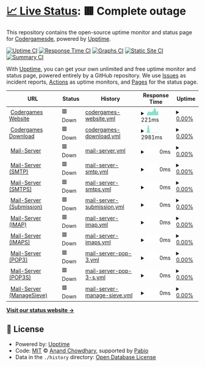 # [📈 Live Status](https://status.codergames.de): <!--live status--> **🟥 Complete outage**

This repository contains the open-source uptime monitor and status page for [Codergamesde](https://status.codergames.de), powered by [Upptime](https://github.com/upptime/upptime).

[![Uptime CI](https://github.com/Codergamesde/status.codergames.de/workflows/Uptime%20CI/badge.svg)](https://github.com/Codergamesde/status.codergames.de/actions?query=workflow%3A%22Uptime+CI%22)
[![Response Time CI](https://github.com/Codergamesde/status.codergames.de/workflows/Response%20Time%20CI/badge.svg)](https://github.com/Codergamesde/status.codergames.de/actions?query=workflow%3A%22Response+Time+CI%22)
[![Graphs CI](https://github.com/Codergamesde/status.codergames.de/workflows/Graphs%20CI/badge.svg)](https://github.com/Codergamesde/status.codergames.de/actions?query=workflow%3A%22Graphs+CI%22)
[![Static Site CI](https://github.com/Codergamesde/status.codergames.de/workflows/Static%20Site%20CI/badge.svg)](https://github.com/Codergamesde/status.codergames.de/actions?query=workflow%3A%22Static+Site+CI%22)
[![Summary CI](https://github.com/Codergamesde/status.codergames.de/workflows/Summary%20CI/badge.svg)](https://github.com/Codergamesde/status.codergames.de/actions?query=workflow%3A%22Summary+CI%22)

With [Upptime](https://upptime.js.org), you can get your own unlimited and free uptime monitor and status page, powered entirely by a GitHub repository. We use [Issues](https://github.com/Codergamesde/status.codergames.de/issues) as incident reports, [Actions](https://github.com/Codergamesde/status.codergames.de/actions) as uptime monitors, and [Pages](https://status.codergames.de) for the status page.

<!--start: status pages-->
<!-- This summary is generated by Upptime (https://github.com/upptime/upptime) -->
<!-- Do not edit this manually, your changes will be overwritten -->
<!-- prettier-ignore -->
| URL | Status | History | Response Time | Uptime |
| --- | ------ | ------- | ------------- | ------ |
| <img alt="" src="https://icons.duckduckgo.com/ip3/codergames.de.ico" height="13"> [Codergames Website](https://codergames.de) | 🟥 Down | [codergames-website.yml](https://github.com/Codergamesde/status.codergames.de/commits/HEAD/history/codergames-website.yml) | <details><summary><img alt="Response time graph" src="./graphs/codergames-website/response-time-week.png" height="20"> 221ms</summary><br><a href="https://status.codergames.de/history/codergames-website"><img alt="Response time 330" src="https://img.shields.io/endpoint?url=https%3A%2F%2Fraw.githubusercontent.com%2FCodergamesde%2Fstatus.codergames.de%2FHEAD%2Fapi%2Fcodergames-website%2Fresponse-time.json"></a><br><a href="https://status.codergames.de/history/codergames-website"><img alt="24-hour response time 231" src="https://img.shields.io/endpoint?url=https%3A%2F%2Fraw.githubusercontent.com%2FCodergamesde%2Fstatus.codergames.de%2FHEAD%2Fapi%2Fcodergames-website%2Fresponse-time-day.json"></a><br><a href="https://status.codergames.de/history/codergames-website"><img alt="7-day response time 221" src="https://img.shields.io/endpoint?url=https%3A%2F%2Fraw.githubusercontent.com%2FCodergamesde%2Fstatus.codergames.de%2FHEAD%2Fapi%2Fcodergames-website%2Fresponse-time-week.json"></a><br><a href="https://status.codergames.de/history/codergames-website"><img alt="30-day response time 180" src="https://img.shields.io/endpoint?url=https%3A%2F%2Fraw.githubusercontent.com%2FCodergamesde%2Fstatus.codergames.de%2FHEAD%2Fapi%2Fcodergames-website%2Fresponse-time-month.json"></a><br><a href="https://status.codergames.de/history/codergames-website"><img alt="1-year response time 330" src="https://img.shields.io/endpoint?url=https%3A%2F%2Fraw.githubusercontent.com%2FCodergamesde%2Fstatus.codergames.de%2FHEAD%2Fapi%2Fcodergames-website%2Fresponse-time-year.json"></a></details> | <details><summary><a href="https://status.codergames.de/history/codergames-website">0.00%</a></summary><a href="https://status.codergames.de/history/codergames-website"><img alt="All-time uptime 32.56%" src="https://img.shields.io/endpoint?url=https%3A%2F%2Fraw.githubusercontent.com%2FCodergamesde%2Fstatus.codergames.de%2FHEAD%2Fapi%2Fcodergames-website%2Fuptime.json"></a><br><a href="https://status.codergames.de/history/codergames-website"><img alt="24-hour uptime 0.00%" src="https://img.shields.io/endpoint?url=https%3A%2F%2Fraw.githubusercontent.com%2FCodergamesde%2Fstatus.codergames.de%2FHEAD%2Fapi%2Fcodergames-website%2Fuptime-day.json"></a><br><a href="https://status.codergames.de/history/codergames-website"><img alt="7-day uptime 0.00%" src="https://img.shields.io/endpoint?url=https%3A%2F%2Fraw.githubusercontent.com%2FCodergamesde%2Fstatus.codergames.de%2FHEAD%2Fapi%2Fcodergames-website%2Fuptime-week.json"></a><br><a href="https://status.codergames.de/history/codergames-website"><img alt="30-day uptime 0.00%" src="https://img.shields.io/endpoint?url=https%3A%2F%2Fraw.githubusercontent.com%2FCodergamesde%2Fstatus.codergames.de%2FHEAD%2Fapi%2Fcodergames-website%2Fuptime-month.json"></a><br><a href="https://status.codergames.de/history/codergames-website"><img alt="1-year uptime 32.56%" src="https://img.shields.io/endpoint?url=https%3A%2F%2Fraw.githubusercontent.com%2FCodergamesde%2Fstatus.codergames.de%2FHEAD%2Fapi%2Fcodergames-website%2Fuptime-year.json"></a></details>
| <img alt="" src="https://icons.duckduckgo.com/ip3/download.codergames.de.ico" height="13"> [Codergames Download](https://download.codergames.de) | 🟥 Down | [codergames-download.yml](https://github.com/Codergamesde/status.codergames.de/commits/HEAD/history/codergames-download.yml) | <details><summary><img alt="Response time graph" src="./graphs/codergames-download/response-time-week.png" height="20"> 2981ms</summary><br><a href="https://status.codergames.de/history/codergames-download"><img alt="Response time 443" src="https://img.shields.io/endpoint?url=https%3A%2F%2Fraw.githubusercontent.com%2FCodergamesde%2Fstatus.codergames.de%2FHEAD%2Fapi%2Fcodergames-download%2Fresponse-time.json"></a><br><a href="https://status.codergames.de/history/codergames-download"><img alt="24-hour response time 279" src="https://img.shields.io/endpoint?url=https%3A%2F%2Fraw.githubusercontent.com%2FCodergamesde%2Fstatus.codergames.de%2FHEAD%2Fapi%2Fcodergames-download%2Fresponse-time-day.json"></a><br><a href="https://status.codergames.de/history/codergames-download"><img alt="7-day response time 2981" src="https://img.shields.io/endpoint?url=https%3A%2F%2Fraw.githubusercontent.com%2FCodergamesde%2Fstatus.codergames.de%2FHEAD%2Fapi%2Fcodergames-download%2Fresponse-time-week.json"></a><br><a href="https://status.codergames.de/history/codergames-download"><img alt="30-day response time 800" src="https://img.shields.io/endpoint?url=https%3A%2F%2Fraw.githubusercontent.com%2FCodergamesde%2Fstatus.codergames.de%2FHEAD%2Fapi%2Fcodergames-download%2Fresponse-time-month.json"></a><br><a href="https://status.codergames.de/history/codergames-download"><img alt="1-year response time 443" src="https://img.shields.io/endpoint?url=https%3A%2F%2Fraw.githubusercontent.com%2FCodergamesde%2Fstatus.codergames.de%2FHEAD%2Fapi%2Fcodergames-download%2Fresponse-time-year.json"></a></details> | <details><summary><a href="https://status.codergames.de/history/codergames-download">0.00%</a></summary><a href="https://status.codergames.de/history/codergames-download"><img alt="All-time uptime 32.56%" src="https://img.shields.io/endpoint?url=https%3A%2F%2Fraw.githubusercontent.com%2FCodergamesde%2Fstatus.codergames.de%2FHEAD%2Fapi%2Fcodergames-download%2Fuptime.json"></a><br><a href="https://status.codergames.de/history/codergames-download"><img alt="24-hour uptime 0.00%" src="https://img.shields.io/endpoint?url=https%3A%2F%2Fraw.githubusercontent.com%2FCodergamesde%2Fstatus.codergames.de%2FHEAD%2Fapi%2Fcodergames-download%2Fuptime-day.json"></a><br><a href="https://status.codergames.de/history/codergames-download"><img alt="7-day uptime 0.00%" src="https://img.shields.io/endpoint?url=https%3A%2F%2Fraw.githubusercontent.com%2FCodergamesde%2Fstatus.codergames.de%2FHEAD%2Fapi%2Fcodergames-download%2Fuptime-week.json"></a><br><a href="https://status.codergames.de/history/codergames-download"><img alt="30-day uptime 0.00%" src="https://img.shields.io/endpoint?url=https%3A%2F%2Fraw.githubusercontent.com%2FCodergamesde%2Fstatus.codergames.de%2FHEAD%2Fapi%2Fcodergames-download%2Fuptime-month.json"></a><br><a href="https://status.codergames.de/history/codergames-download"><img alt="1-year uptime 32.56%" src="https://img.shields.io/endpoint?url=https%3A%2F%2Fraw.githubusercontent.com%2FCodergamesde%2Fstatus.codergames.de%2FHEAD%2Fapi%2Fcodergames-download%2Fuptime-year.json"></a></details>
| <img alt="" src="https://icons.duckduckgo.com/ip3/mail.codergames.de.ico" height="13"> [Mail-Server](https://mail.codergames.de/) | 🟥 Down | [mail-server.yml](https://github.com/Codergamesde/status.codergames.de/commits/HEAD/history/mail-server.yml) | <details><summary><img alt="Response time graph" src="./graphs/mail-server/response-time-week.png" height="20"> 0ms</summary><br><a href="https://status.codergames.de/history/mail-server"><img alt="Response time 638" src="https://img.shields.io/endpoint?url=https%3A%2F%2Fraw.githubusercontent.com%2FCodergamesde%2Fstatus.codergames.de%2FHEAD%2Fapi%2Fmail-server%2Fresponse-time.json"></a><br><a href="https://status.codergames.de/history/mail-server"><img alt="24-hour response time 0" src="https://img.shields.io/endpoint?url=https%3A%2F%2Fraw.githubusercontent.com%2FCodergamesde%2Fstatus.codergames.de%2FHEAD%2Fapi%2Fmail-server%2Fresponse-time-day.json"></a><br><a href="https://status.codergames.de/history/mail-server"><img alt="7-day response time 0" src="https://img.shields.io/endpoint?url=https%3A%2F%2Fraw.githubusercontent.com%2FCodergamesde%2Fstatus.codergames.de%2FHEAD%2Fapi%2Fmail-server%2Fresponse-time-week.json"></a><br><a href="https://status.codergames.de/history/mail-server"><img alt="30-day response time 658" src="https://img.shields.io/endpoint?url=https%3A%2F%2Fraw.githubusercontent.com%2FCodergamesde%2Fstatus.codergames.de%2FHEAD%2Fapi%2Fmail-server%2Fresponse-time-month.json"></a><br><a href="https://status.codergames.de/history/mail-server"><img alt="1-year response time 638" src="https://img.shields.io/endpoint?url=https%3A%2F%2Fraw.githubusercontent.com%2FCodergamesde%2Fstatus.codergames.de%2FHEAD%2Fapi%2Fmail-server%2Fresponse-time-year.json"></a></details> | <details><summary><a href="https://status.codergames.de/history/mail-server">0.00%</a></summary><a href="https://status.codergames.de/history/mail-server"><img alt="All-time uptime 86.67%" src="https://img.shields.io/endpoint?url=https%3A%2F%2Fraw.githubusercontent.com%2FCodergamesde%2Fstatus.codergames.de%2FHEAD%2Fapi%2Fmail-server%2Fuptime.json"></a><br><a href="https://status.codergames.de/history/mail-server"><img alt="24-hour uptime 0.00%" src="https://img.shields.io/endpoint?url=https%3A%2F%2Fraw.githubusercontent.com%2FCodergamesde%2Fstatus.codergames.de%2FHEAD%2Fapi%2Fmail-server%2Fuptime-day.json"></a><br><a href="https://status.codergames.de/history/mail-server"><img alt="7-day uptime 0.00%" src="https://img.shields.io/endpoint?url=https%3A%2F%2Fraw.githubusercontent.com%2FCodergamesde%2Fstatus.codergames.de%2FHEAD%2Fapi%2Fmail-server%2Fuptime-week.json"></a><br><a href="https://status.codergames.de/history/mail-server"><img alt="30-day uptime 32.86%" src="https://img.shields.io/endpoint?url=https%3A%2F%2Fraw.githubusercontent.com%2FCodergamesde%2Fstatus.codergames.de%2FHEAD%2Fapi%2Fmail-server%2Fuptime-month.json"></a><br><a href="https://status.codergames.de/history/mail-server"><img alt="1-year uptime 86.67%" src="https://img.shields.io/endpoint?url=https%3A%2F%2Fraw.githubusercontent.com%2FCodergamesde%2Fstatus.codergames.de%2FHEAD%2Fapi%2Fmail-server%2Fuptime-year.json"></a></details>
| <img alt="" src="https://icons.duckduckgo.com/ip3/null.ico" height="13"> [Mail-Server (SMTP)](mail.codergames.de) | 🟥 Down | [mail-server-smtp.yml](https://github.com/Codergamesde/status.codergames.de/commits/HEAD/history/mail-server-smtp.yml) | <details><summary><img alt="Response time graph" src="./graphs/mail-server-smtp/response-time-week.png" height="20"> 0ms</summary><br><a href="https://status.codergames.de/history/mail-server-smtp"><img alt="Response time 114" src="https://img.shields.io/endpoint?url=https%3A%2F%2Fraw.githubusercontent.com%2FCodergamesde%2Fstatus.codergames.de%2FHEAD%2Fapi%2Fmail-server-smtp%2Fresponse-time.json"></a><br><a href="https://status.codergames.de/history/mail-server-smtp"><img alt="24-hour response time 0" src="https://img.shields.io/endpoint?url=https%3A%2F%2Fraw.githubusercontent.com%2FCodergamesde%2Fstatus.codergames.de%2FHEAD%2Fapi%2Fmail-server-smtp%2Fresponse-time-day.json"></a><br><a href="https://status.codergames.de/history/mail-server-smtp"><img alt="7-day response time 0" src="https://img.shields.io/endpoint?url=https%3A%2F%2Fraw.githubusercontent.com%2FCodergamesde%2Fstatus.codergames.de%2FHEAD%2Fapi%2Fmail-server-smtp%2Fresponse-time-week.json"></a><br><a href="https://status.codergames.de/history/mail-server-smtp"><img alt="30-day response time 104" src="https://img.shields.io/endpoint?url=https%3A%2F%2Fraw.githubusercontent.com%2FCodergamesde%2Fstatus.codergames.de%2FHEAD%2Fapi%2Fmail-server-smtp%2Fresponse-time-month.json"></a><br><a href="https://status.codergames.de/history/mail-server-smtp"><img alt="1-year response time 114" src="https://img.shields.io/endpoint?url=https%3A%2F%2Fraw.githubusercontent.com%2FCodergamesde%2Fstatus.codergames.de%2FHEAD%2Fapi%2Fmail-server-smtp%2Fresponse-time-year.json"></a></details> | <details><summary><a href="https://status.codergames.de/history/mail-server-smtp">0.00%</a></summary><a href="https://status.codergames.de/history/mail-server-smtp"><img alt="All-time uptime 91.05%" src="https://img.shields.io/endpoint?url=https%3A%2F%2Fraw.githubusercontent.com%2FCodergamesde%2Fstatus.codergames.de%2FHEAD%2Fapi%2Fmail-server-smtp%2Fuptime.json"></a><br><a href="https://status.codergames.de/history/mail-server-smtp"><img alt="24-hour uptime 0.00%" src="https://img.shields.io/endpoint?url=https%3A%2F%2Fraw.githubusercontent.com%2FCodergamesde%2Fstatus.codergames.de%2FHEAD%2Fapi%2Fmail-server-smtp%2Fuptime-day.json"></a><br><a href="https://status.codergames.de/history/mail-server-smtp"><img alt="7-day uptime 0.00%" src="https://img.shields.io/endpoint?url=https%3A%2F%2Fraw.githubusercontent.com%2FCodergamesde%2Fstatus.codergames.de%2FHEAD%2Fapi%2Fmail-server-smtp%2Fuptime-week.json"></a><br><a href="https://status.codergames.de/history/mail-server-smtp"><img alt="30-day uptime 32.86%" src="https://img.shields.io/endpoint?url=https%3A%2F%2Fraw.githubusercontent.com%2FCodergamesde%2Fstatus.codergames.de%2FHEAD%2Fapi%2Fmail-server-smtp%2Fuptime-month.json"></a><br><a href="https://status.codergames.de/history/mail-server-smtp"><img alt="1-year uptime 91.05%" src="https://img.shields.io/endpoint?url=https%3A%2F%2Fraw.githubusercontent.com%2FCodergamesde%2Fstatus.codergames.de%2FHEAD%2Fapi%2Fmail-server-smtp%2Fuptime-year.json"></a></details>
| <img alt="" src="https://icons.duckduckgo.com/ip3/null.ico" height="13"> [Mail-Server (SMTPS)](mail.codergames.de) | 🟥 Down | [mail-server-smtps.yml](https://github.com/Codergamesde/status.codergames.de/commits/HEAD/history/mail-server-smtps.yml) | <details><summary><img alt="Response time graph" src="./graphs/mail-server-smtps/response-time-week.png" height="20"> 0ms</summary><br><a href="https://status.codergames.de/history/mail-server-smtps"><img alt="Response time 114" src="https://img.shields.io/endpoint?url=https%3A%2F%2Fraw.githubusercontent.com%2FCodergamesde%2Fstatus.codergames.de%2FHEAD%2Fapi%2Fmail-server-smtps%2Fresponse-time.json"></a><br><a href="https://status.codergames.de/history/mail-server-smtps"><img alt="24-hour response time 0" src="https://img.shields.io/endpoint?url=https%3A%2F%2Fraw.githubusercontent.com%2FCodergamesde%2Fstatus.codergames.de%2FHEAD%2Fapi%2Fmail-server-smtps%2Fresponse-time-day.json"></a><br><a href="https://status.codergames.de/history/mail-server-smtps"><img alt="7-day response time 0" src="https://img.shields.io/endpoint?url=https%3A%2F%2Fraw.githubusercontent.com%2FCodergamesde%2Fstatus.codergames.de%2FHEAD%2Fapi%2Fmail-server-smtps%2Fresponse-time-week.json"></a><br><a href="https://status.codergames.de/history/mail-server-smtps"><img alt="30-day response time 104" src="https://img.shields.io/endpoint?url=https%3A%2F%2Fraw.githubusercontent.com%2FCodergamesde%2Fstatus.codergames.de%2FHEAD%2Fapi%2Fmail-server-smtps%2Fresponse-time-month.json"></a><br><a href="https://status.codergames.de/history/mail-server-smtps"><img alt="1-year response time 114" src="https://img.shields.io/endpoint?url=https%3A%2F%2Fraw.githubusercontent.com%2FCodergamesde%2Fstatus.codergames.de%2FHEAD%2Fapi%2Fmail-server-smtps%2Fresponse-time-year.json"></a></details> | <details><summary><a href="https://status.codergames.de/history/mail-server-smtps">0.00%</a></summary><a href="https://status.codergames.de/history/mail-server-smtps"><img alt="All-time uptime 91.05%" src="https://img.shields.io/endpoint?url=https%3A%2F%2Fraw.githubusercontent.com%2FCodergamesde%2Fstatus.codergames.de%2FHEAD%2Fapi%2Fmail-server-smtps%2Fuptime.json"></a><br><a href="https://status.codergames.de/history/mail-server-smtps"><img alt="24-hour uptime 0.00%" src="https://img.shields.io/endpoint?url=https%3A%2F%2Fraw.githubusercontent.com%2FCodergamesde%2Fstatus.codergames.de%2FHEAD%2Fapi%2Fmail-server-smtps%2Fuptime-day.json"></a><br><a href="https://status.codergames.de/history/mail-server-smtps"><img alt="7-day uptime 0.00%" src="https://img.shields.io/endpoint?url=https%3A%2F%2Fraw.githubusercontent.com%2FCodergamesde%2Fstatus.codergames.de%2FHEAD%2Fapi%2Fmail-server-smtps%2Fuptime-week.json"></a><br><a href="https://status.codergames.de/history/mail-server-smtps"><img alt="30-day uptime 32.87%" src="https://img.shields.io/endpoint?url=https%3A%2F%2Fraw.githubusercontent.com%2FCodergamesde%2Fstatus.codergames.de%2FHEAD%2Fapi%2Fmail-server-smtps%2Fuptime-month.json"></a><br><a href="https://status.codergames.de/history/mail-server-smtps"><img alt="1-year uptime 91.05%" src="https://img.shields.io/endpoint?url=https%3A%2F%2Fraw.githubusercontent.com%2FCodergamesde%2Fstatus.codergames.de%2FHEAD%2Fapi%2Fmail-server-smtps%2Fuptime-year.json"></a></details>
| <img alt="" src="https://icons.duckduckgo.com/ip3/null.ico" height="13"> [Mail-Server (Submission)](mail.codergames.de) | 🟥 Down | [mail-server-submission.yml](https://github.com/Codergamesde/status.codergames.de/commits/HEAD/history/mail-server-submission.yml) | <details><summary><img alt="Response time graph" src="./graphs/mail-server-submission/response-time-week.png" height="20"> 0ms</summary><br><a href="https://status.codergames.de/history/mail-server-submission"><img alt="Response time 114" src="https://img.shields.io/endpoint?url=https%3A%2F%2Fraw.githubusercontent.com%2FCodergamesde%2Fstatus.codergames.de%2FHEAD%2Fapi%2Fmail-server-submission%2Fresponse-time.json"></a><br><a href="https://status.codergames.de/history/mail-server-submission"><img alt="24-hour response time 0" src="https://img.shields.io/endpoint?url=https%3A%2F%2Fraw.githubusercontent.com%2FCodergamesde%2Fstatus.codergames.de%2FHEAD%2Fapi%2Fmail-server-submission%2Fresponse-time-day.json"></a><br><a href="https://status.codergames.de/history/mail-server-submission"><img alt="7-day response time 0" src="https://img.shields.io/endpoint?url=https%3A%2F%2Fraw.githubusercontent.com%2FCodergamesde%2Fstatus.codergames.de%2FHEAD%2Fapi%2Fmail-server-submission%2Fresponse-time-week.json"></a><br><a href="https://status.codergames.de/history/mail-server-submission"><img alt="30-day response time 105" src="https://img.shields.io/endpoint?url=https%3A%2F%2Fraw.githubusercontent.com%2FCodergamesde%2Fstatus.codergames.de%2FHEAD%2Fapi%2Fmail-server-submission%2Fresponse-time-month.json"></a><br><a href="https://status.codergames.de/history/mail-server-submission"><img alt="1-year response time 114" src="https://img.shields.io/endpoint?url=https%3A%2F%2Fraw.githubusercontent.com%2FCodergamesde%2Fstatus.codergames.de%2FHEAD%2Fapi%2Fmail-server-submission%2Fresponse-time-year.json"></a></details> | <details><summary><a href="https://status.codergames.de/history/mail-server-submission">0.00%</a></summary><a href="https://status.codergames.de/history/mail-server-submission"><img alt="All-time uptime 91.05%" src="https://img.shields.io/endpoint?url=https%3A%2F%2Fraw.githubusercontent.com%2FCodergamesde%2Fstatus.codergames.de%2FHEAD%2Fapi%2Fmail-server-submission%2Fuptime.json"></a><br><a href="https://status.codergames.de/history/mail-server-submission"><img alt="24-hour uptime 0.00%" src="https://img.shields.io/endpoint?url=https%3A%2F%2Fraw.githubusercontent.com%2FCodergamesde%2Fstatus.codergames.de%2FHEAD%2Fapi%2Fmail-server-submission%2Fuptime-day.json"></a><br><a href="https://status.codergames.de/history/mail-server-submission"><img alt="7-day uptime 0.00%" src="https://img.shields.io/endpoint?url=https%3A%2F%2Fraw.githubusercontent.com%2FCodergamesde%2Fstatus.codergames.de%2FHEAD%2Fapi%2Fmail-server-submission%2Fuptime-week.json"></a><br><a href="https://status.codergames.de/history/mail-server-submission"><img alt="30-day uptime 32.88%" src="https://img.shields.io/endpoint?url=https%3A%2F%2Fraw.githubusercontent.com%2FCodergamesde%2Fstatus.codergames.de%2FHEAD%2Fapi%2Fmail-server-submission%2Fuptime-month.json"></a><br><a href="https://status.codergames.de/history/mail-server-submission"><img alt="1-year uptime 91.05%" src="https://img.shields.io/endpoint?url=https%3A%2F%2Fraw.githubusercontent.com%2FCodergamesde%2Fstatus.codergames.de%2FHEAD%2Fapi%2Fmail-server-submission%2Fuptime-year.json"></a></details>
| <img alt="" src="https://icons.duckduckgo.com/ip3/null.ico" height="13"> [Mail-Server (IMAP)](mail.codergames.de) | 🟥 Down | [mail-server-imap.yml](https://github.com/Codergamesde/status.codergames.de/commits/HEAD/history/mail-server-imap.yml) | <details><summary><img alt="Response time graph" src="./graphs/mail-server-imap/response-time-week.png" height="20"> 0ms</summary><br><a href="https://status.codergames.de/history/mail-server-imap"><img alt="Response time 114" src="https://img.shields.io/endpoint?url=https%3A%2F%2Fraw.githubusercontent.com%2FCodergamesde%2Fstatus.codergames.de%2FHEAD%2Fapi%2Fmail-server-imap%2Fresponse-time.json"></a><br><a href="https://status.codergames.de/history/mail-server-imap"><img alt="24-hour response time 0" src="https://img.shields.io/endpoint?url=https%3A%2F%2Fraw.githubusercontent.com%2FCodergamesde%2Fstatus.codergames.de%2FHEAD%2Fapi%2Fmail-server-imap%2Fresponse-time-day.json"></a><br><a href="https://status.codergames.de/history/mail-server-imap"><img alt="7-day response time 0" src="https://img.shields.io/endpoint?url=https%3A%2F%2Fraw.githubusercontent.com%2FCodergamesde%2Fstatus.codergames.de%2FHEAD%2Fapi%2Fmail-server-imap%2Fresponse-time-week.json"></a><br><a href="https://status.codergames.de/history/mail-server-imap"><img alt="30-day response time 104" src="https://img.shields.io/endpoint?url=https%3A%2F%2Fraw.githubusercontent.com%2FCodergamesde%2Fstatus.codergames.de%2FHEAD%2Fapi%2Fmail-server-imap%2Fresponse-time-month.json"></a><br><a href="https://status.codergames.de/history/mail-server-imap"><img alt="1-year response time 114" src="https://img.shields.io/endpoint?url=https%3A%2F%2Fraw.githubusercontent.com%2FCodergamesde%2Fstatus.codergames.de%2FHEAD%2Fapi%2Fmail-server-imap%2Fresponse-time-year.json"></a></details> | <details><summary><a href="https://status.codergames.de/history/mail-server-imap">0.00%</a></summary><a href="https://status.codergames.de/history/mail-server-imap"><img alt="All-time uptime 91.05%" src="https://img.shields.io/endpoint?url=https%3A%2F%2Fraw.githubusercontent.com%2FCodergamesde%2Fstatus.codergames.de%2FHEAD%2Fapi%2Fmail-server-imap%2Fuptime.json"></a><br><a href="https://status.codergames.de/history/mail-server-imap"><img alt="24-hour uptime 0.00%" src="https://img.shields.io/endpoint?url=https%3A%2F%2Fraw.githubusercontent.com%2FCodergamesde%2Fstatus.codergames.de%2FHEAD%2Fapi%2Fmail-server-imap%2Fuptime-day.json"></a><br><a href="https://status.codergames.de/history/mail-server-imap"><img alt="7-day uptime 0.00%" src="https://img.shields.io/endpoint?url=https%3A%2F%2Fraw.githubusercontent.com%2FCodergamesde%2Fstatus.codergames.de%2FHEAD%2Fapi%2Fmail-server-imap%2Fuptime-week.json"></a><br><a href="https://status.codergames.de/history/mail-server-imap"><img alt="30-day uptime 32.88%" src="https://img.shields.io/endpoint?url=https%3A%2F%2Fraw.githubusercontent.com%2FCodergamesde%2Fstatus.codergames.de%2FHEAD%2Fapi%2Fmail-server-imap%2Fuptime-month.json"></a><br><a href="https://status.codergames.de/history/mail-server-imap"><img alt="1-year uptime 91.05%" src="https://img.shields.io/endpoint?url=https%3A%2F%2Fraw.githubusercontent.com%2FCodergamesde%2Fstatus.codergames.de%2FHEAD%2Fapi%2Fmail-server-imap%2Fuptime-year.json"></a></details>
| <img alt="" src="https://icons.duckduckgo.com/ip3/null.ico" height="13"> [Mail-Server (IMAPS)](mail.codergames.de) | 🟥 Down | [mail-server-imaps.yml](https://github.com/Codergamesde/status.codergames.de/commits/HEAD/history/mail-server-imaps.yml) | <details><summary><img alt="Response time graph" src="./graphs/mail-server-imaps/response-time-week.png" height="20"> 0ms</summary><br><a href="https://status.codergames.de/history/mail-server-imaps"><img alt="Response time 114" src="https://img.shields.io/endpoint?url=https%3A%2F%2Fraw.githubusercontent.com%2FCodergamesde%2Fstatus.codergames.de%2FHEAD%2Fapi%2Fmail-server-imaps%2Fresponse-time.json"></a><br><a href="https://status.codergames.de/history/mail-server-imaps"><img alt="24-hour response time 0" src="https://img.shields.io/endpoint?url=https%3A%2F%2Fraw.githubusercontent.com%2FCodergamesde%2Fstatus.codergames.de%2FHEAD%2Fapi%2Fmail-server-imaps%2Fresponse-time-day.json"></a><br><a href="https://status.codergames.de/history/mail-server-imaps"><img alt="7-day response time 0" src="https://img.shields.io/endpoint?url=https%3A%2F%2Fraw.githubusercontent.com%2FCodergamesde%2Fstatus.codergames.de%2FHEAD%2Fapi%2Fmail-server-imaps%2Fresponse-time-week.json"></a><br><a href="https://status.codergames.de/history/mail-server-imaps"><img alt="30-day response time 104" src="https://img.shields.io/endpoint?url=https%3A%2F%2Fraw.githubusercontent.com%2FCodergamesde%2Fstatus.codergames.de%2FHEAD%2Fapi%2Fmail-server-imaps%2Fresponse-time-month.json"></a><br><a href="https://status.codergames.de/history/mail-server-imaps"><img alt="1-year response time 114" src="https://img.shields.io/endpoint?url=https%3A%2F%2Fraw.githubusercontent.com%2FCodergamesde%2Fstatus.codergames.de%2FHEAD%2Fapi%2Fmail-server-imaps%2Fresponse-time-year.json"></a></details> | <details><summary><a href="https://status.codergames.de/history/mail-server-imaps">0.00%</a></summary><a href="https://status.codergames.de/history/mail-server-imaps"><img alt="All-time uptime 91.06%" src="https://img.shields.io/endpoint?url=https%3A%2F%2Fraw.githubusercontent.com%2FCodergamesde%2Fstatus.codergames.de%2FHEAD%2Fapi%2Fmail-server-imaps%2Fuptime.json"></a><br><a href="https://status.codergames.de/history/mail-server-imaps"><img alt="24-hour uptime 0.00%" src="https://img.shields.io/endpoint?url=https%3A%2F%2Fraw.githubusercontent.com%2FCodergamesde%2Fstatus.codergames.de%2FHEAD%2Fapi%2Fmail-server-imaps%2Fuptime-day.json"></a><br><a href="https://status.codergames.de/history/mail-server-imaps"><img alt="7-day uptime 0.00%" src="https://img.shields.io/endpoint?url=https%3A%2F%2Fraw.githubusercontent.com%2FCodergamesde%2Fstatus.codergames.de%2FHEAD%2Fapi%2Fmail-server-imaps%2Fuptime-week.json"></a><br><a href="https://status.codergames.de/history/mail-server-imaps"><img alt="30-day uptime 32.89%" src="https://img.shields.io/endpoint?url=https%3A%2F%2Fraw.githubusercontent.com%2FCodergamesde%2Fstatus.codergames.de%2FHEAD%2Fapi%2Fmail-server-imaps%2Fuptime-month.json"></a><br><a href="https://status.codergames.de/history/mail-server-imaps"><img alt="1-year uptime 91.06%" src="https://img.shields.io/endpoint?url=https%3A%2F%2Fraw.githubusercontent.com%2FCodergamesde%2Fstatus.codergames.de%2FHEAD%2Fapi%2Fmail-server-imaps%2Fuptime-year.json"></a></details>
| <img alt="" src="https://icons.duckduckgo.com/ip3/null.ico" height="13"> [Mail-Server (POP3)](mail.codergames.de) | 🟥 Down | [mail-server-pop-3.yml](https://github.com/Codergamesde/status.codergames.de/commits/HEAD/history/mail-server-pop-3.yml) | <details><summary><img alt="Response time graph" src="./graphs/mail-server-pop-3/response-time-week.png" height="20"> 0ms</summary><br><a href="https://status.codergames.de/history/mail-server-pop-3"><img alt="Response time 113" src="https://img.shields.io/endpoint?url=https%3A%2F%2Fraw.githubusercontent.com%2FCodergamesde%2Fstatus.codergames.de%2FHEAD%2Fapi%2Fmail-server-pop-3%2Fresponse-time.json"></a><br><a href="https://status.codergames.de/history/mail-server-pop-3"><img alt="24-hour response time 0" src="https://img.shields.io/endpoint?url=https%3A%2F%2Fraw.githubusercontent.com%2FCodergamesde%2Fstatus.codergames.de%2FHEAD%2Fapi%2Fmail-server-pop-3%2Fresponse-time-day.json"></a><br><a href="https://status.codergames.de/history/mail-server-pop-3"><img alt="7-day response time 0" src="https://img.shields.io/endpoint?url=https%3A%2F%2Fraw.githubusercontent.com%2FCodergamesde%2Fstatus.codergames.de%2FHEAD%2Fapi%2Fmail-server-pop-3%2Fresponse-time-week.json"></a><br><a href="https://status.codergames.de/history/mail-server-pop-3"><img alt="30-day response time 105" src="https://img.shields.io/endpoint?url=https%3A%2F%2Fraw.githubusercontent.com%2FCodergamesde%2Fstatus.codergames.de%2FHEAD%2Fapi%2Fmail-server-pop-3%2Fresponse-time-month.json"></a><br><a href="https://status.codergames.de/history/mail-server-pop-3"><img alt="1-year response time 113" src="https://img.shields.io/endpoint?url=https%3A%2F%2Fraw.githubusercontent.com%2FCodergamesde%2Fstatus.codergames.de%2FHEAD%2Fapi%2Fmail-server-pop-3%2Fresponse-time-year.json"></a></details> | <details><summary><a href="https://status.codergames.de/history/mail-server-pop-3">0.00%</a></summary><a href="https://status.codergames.de/history/mail-server-pop-3"><img alt="All-time uptime 91.06%" src="https://img.shields.io/endpoint?url=https%3A%2F%2Fraw.githubusercontent.com%2FCodergamesde%2Fstatus.codergames.de%2FHEAD%2Fapi%2Fmail-server-pop-3%2Fuptime.json"></a><br><a href="https://status.codergames.de/history/mail-server-pop-3"><img alt="24-hour uptime 0.00%" src="https://img.shields.io/endpoint?url=https%3A%2F%2Fraw.githubusercontent.com%2FCodergamesde%2Fstatus.codergames.de%2FHEAD%2Fapi%2Fmail-server-pop-3%2Fuptime-day.json"></a><br><a href="https://status.codergames.de/history/mail-server-pop-3"><img alt="7-day uptime 0.00%" src="https://img.shields.io/endpoint?url=https%3A%2F%2Fraw.githubusercontent.com%2FCodergamesde%2Fstatus.codergames.de%2FHEAD%2Fapi%2Fmail-server-pop-3%2Fuptime-week.json"></a><br><a href="https://status.codergames.de/history/mail-server-pop-3"><img alt="30-day uptime 32.89%" src="https://img.shields.io/endpoint?url=https%3A%2F%2Fraw.githubusercontent.com%2FCodergamesde%2Fstatus.codergames.de%2FHEAD%2Fapi%2Fmail-server-pop-3%2Fuptime-month.json"></a><br><a href="https://status.codergames.de/history/mail-server-pop-3"><img alt="1-year uptime 91.06%" src="https://img.shields.io/endpoint?url=https%3A%2F%2Fraw.githubusercontent.com%2FCodergamesde%2Fstatus.codergames.de%2FHEAD%2Fapi%2Fmail-server-pop-3%2Fuptime-year.json"></a></details>
| <img alt="" src="https://icons.duckduckgo.com/ip3/null.ico" height="13"> [Mail-Server (POP3S)](mail.codergames.de) | 🟥 Down | [mail-server-pop-3-s.yml](https://github.com/Codergamesde/status.codergames.de/commits/HEAD/history/mail-server-pop-3-s.yml) | <details><summary><img alt="Response time graph" src="./graphs/mail-server-pop-3-s/response-time-week.png" height="20"> 0ms</summary><br><a href="https://status.codergames.de/history/mail-server-pop-3-s"><img alt="Response time 113" src="https://img.shields.io/endpoint?url=https%3A%2F%2Fraw.githubusercontent.com%2FCodergamesde%2Fstatus.codergames.de%2FHEAD%2Fapi%2Fmail-server-pop-3-s%2Fresponse-time.json"></a><br><a href="https://status.codergames.de/history/mail-server-pop-3-s"><img alt="24-hour response time 0" src="https://img.shields.io/endpoint?url=https%3A%2F%2Fraw.githubusercontent.com%2FCodergamesde%2Fstatus.codergames.de%2FHEAD%2Fapi%2Fmail-server-pop-3-s%2Fresponse-time-day.json"></a><br><a href="https://status.codergames.de/history/mail-server-pop-3-s"><img alt="7-day response time 0" src="https://img.shields.io/endpoint?url=https%3A%2F%2Fraw.githubusercontent.com%2FCodergamesde%2Fstatus.codergames.de%2FHEAD%2Fapi%2Fmail-server-pop-3-s%2Fresponse-time-week.json"></a><br><a href="https://status.codergames.de/history/mail-server-pop-3-s"><img alt="30-day response time 104" src="https://img.shields.io/endpoint?url=https%3A%2F%2Fraw.githubusercontent.com%2FCodergamesde%2Fstatus.codergames.de%2FHEAD%2Fapi%2Fmail-server-pop-3-s%2Fresponse-time-month.json"></a><br><a href="https://status.codergames.de/history/mail-server-pop-3-s"><img alt="1-year response time 113" src="https://img.shields.io/endpoint?url=https%3A%2F%2Fraw.githubusercontent.com%2FCodergamesde%2Fstatus.codergames.de%2FHEAD%2Fapi%2Fmail-server-pop-3-s%2Fresponse-time-year.json"></a></details> | <details><summary><a href="https://status.codergames.de/history/mail-server-pop-3-s">0.00%</a></summary><a href="https://status.codergames.de/history/mail-server-pop-3-s"><img alt="All-time uptime 91.07%" src="https://img.shields.io/endpoint?url=https%3A%2F%2Fraw.githubusercontent.com%2FCodergamesde%2Fstatus.codergames.de%2FHEAD%2Fapi%2Fmail-server-pop-3-s%2Fuptime.json"></a><br><a href="https://status.codergames.de/history/mail-server-pop-3-s"><img alt="24-hour uptime 0.00%" src="https://img.shields.io/endpoint?url=https%3A%2F%2Fraw.githubusercontent.com%2FCodergamesde%2Fstatus.codergames.de%2FHEAD%2Fapi%2Fmail-server-pop-3-s%2Fuptime-day.json"></a><br><a href="https://status.codergames.de/history/mail-server-pop-3-s"><img alt="7-day uptime 0.00%" src="https://img.shields.io/endpoint?url=https%3A%2F%2Fraw.githubusercontent.com%2FCodergamesde%2Fstatus.codergames.de%2FHEAD%2Fapi%2Fmail-server-pop-3-s%2Fuptime-week.json"></a><br><a href="https://status.codergames.de/history/mail-server-pop-3-s"><img alt="30-day uptime 32.90%" src="https://img.shields.io/endpoint?url=https%3A%2F%2Fraw.githubusercontent.com%2FCodergamesde%2Fstatus.codergames.de%2FHEAD%2Fapi%2Fmail-server-pop-3-s%2Fuptime-month.json"></a><br><a href="https://status.codergames.de/history/mail-server-pop-3-s"><img alt="1-year uptime 91.07%" src="https://img.shields.io/endpoint?url=https%3A%2F%2Fraw.githubusercontent.com%2FCodergamesde%2Fstatus.codergames.de%2FHEAD%2Fapi%2Fmail-server-pop-3-s%2Fuptime-year.json"></a></details>
| <img alt="" src="https://icons.duckduckgo.com/ip3/null.ico" height="13"> [Mail-Server (ManageSieve)](mail.codergames.de) | 🟥 Down | [mail-server-manage-sieve.yml](https://github.com/Codergamesde/status.codergames.de/commits/HEAD/history/mail-server-manage-sieve.yml) | <details><summary><img alt="Response time graph" src="./graphs/mail-server-manage-sieve/response-time-week.png" height="20"> 0ms</summary><br><a href="https://status.codergames.de/history/mail-server-manage-sieve"><img alt="Response time 113" src="https://img.shields.io/endpoint?url=https%3A%2F%2Fraw.githubusercontent.com%2FCodergamesde%2Fstatus.codergames.de%2FHEAD%2Fapi%2Fmail-server-manage-sieve%2Fresponse-time.json"></a><br><a href="https://status.codergames.de/history/mail-server-manage-sieve"><img alt="24-hour response time 0" src="https://img.shields.io/endpoint?url=https%3A%2F%2Fraw.githubusercontent.com%2FCodergamesde%2Fstatus.codergames.de%2FHEAD%2Fapi%2Fmail-server-manage-sieve%2Fresponse-time-day.json"></a><br><a href="https://status.codergames.de/history/mail-server-manage-sieve"><img alt="7-day response time 0" src="https://img.shields.io/endpoint?url=https%3A%2F%2Fraw.githubusercontent.com%2FCodergamesde%2Fstatus.codergames.de%2FHEAD%2Fapi%2Fmail-server-manage-sieve%2Fresponse-time-week.json"></a><br><a href="https://status.codergames.de/history/mail-server-manage-sieve"><img alt="30-day response time 103" src="https://img.shields.io/endpoint?url=https%3A%2F%2Fraw.githubusercontent.com%2FCodergamesde%2Fstatus.codergames.de%2FHEAD%2Fapi%2Fmail-server-manage-sieve%2Fresponse-time-month.json"></a><br><a href="https://status.codergames.de/history/mail-server-manage-sieve"><img alt="1-year response time 113" src="https://img.shields.io/endpoint?url=https%3A%2F%2Fraw.githubusercontent.com%2FCodergamesde%2Fstatus.codergames.de%2FHEAD%2Fapi%2Fmail-server-manage-sieve%2Fresponse-time-year.json"></a></details> | <details><summary><a href="https://status.codergames.de/history/mail-server-manage-sieve">0.00%</a></summary><a href="https://status.codergames.de/history/mail-server-manage-sieve"><img alt="All-time uptime 91.07%" src="https://img.shields.io/endpoint?url=https%3A%2F%2Fraw.githubusercontent.com%2FCodergamesde%2Fstatus.codergames.de%2FHEAD%2Fapi%2Fmail-server-manage-sieve%2Fuptime.json"></a><br><a href="https://status.codergames.de/history/mail-server-manage-sieve"><img alt="24-hour uptime 0.00%" src="https://img.shields.io/endpoint?url=https%3A%2F%2Fraw.githubusercontent.com%2FCodergamesde%2Fstatus.codergames.de%2FHEAD%2Fapi%2Fmail-server-manage-sieve%2Fuptime-day.json"></a><br><a href="https://status.codergames.de/history/mail-server-manage-sieve"><img alt="7-day uptime 0.00%" src="https://img.shields.io/endpoint?url=https%3A%2F%2Fraw.githubusercontent.com%2FCodergamesde%2Fstatus.codergames.de%2FHEAD%2Fapi%2Fmail-server-manage-sieve%2Fuptime-week.json"></a><br><a href="https://status.codergames.de/history/mail-server-manage-sieve"><img alt="30-day uptime 32.90%" src="https://img.shields.io/endpoint?url=https%3A%2F%2Fraw.githubusercontent.com%2FCodergamesde%2Fstatus.codergames.de%2FHEAD%2Fapi%2Fmail-server-manage-sieve%2Fuptime-month.json"></a><br><a href="https://status.codergames.de/history/mail-server-manage-sieve"><img alt="1-year uptime 91.07%" src="https://img.shields.io/endpoint?url=https%3A%2F%2Fraw.githubusercontent.com%2FCodergamesde%2Fstatus.codergames.de%2FHEAD%2Fapi%2Fmail-server-manage-sieve%2Fuptime-year.json"></a></details>

<!--end: status pages-->

[**Visit our status website →**](https://status.codergames.de)

## 📄 License

- Powered by: [Upptime](https://github.com/upptime/upptime)
- Code: [MIT](./LICENSE) © [Anand Chowdhary](https://anandchowdhary.com), supported by [Pabio](https://pabio.com)
- Data in the `./history` directory: [Open Database License](https://opendatacommons.org/licenses/odbl/1-0/)
